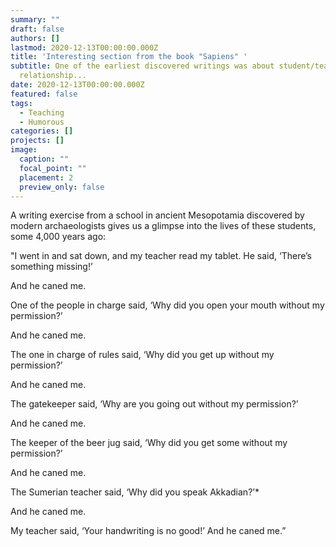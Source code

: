```yaml
---
summary: ""
draft: false
authors: []
lastmod: 2020-12-13T00:00:00.000Z
title: 'Interesting section from the book "Sapiens" '
subtitle: One of the earliest discovered writings was about student/teacher
  relationship...
date: 2020-12-13T00:00:00.000Z
featured: false
tags:
  - Teaching
  - Humorous
categories: []
projects: []
image:
  caption: ""
  focal_point: ""
  placement: 2
  preview_only: false
---
```

A writing exercise from a school in ancient Mesopotamia discovered by modern archaeologists gives us a glimpse into the lives of these students, some 4,000 years ago: 

"I went in and sat down, and my teacher read my tablet. He said, ‘There’s something missing!’ 

And he caned me. 

One of the people in charge said, ‘Why did you open your mouth without my permission?’ 

And he caned me. 

The one in charge of rules said, ‘Why did you get up without my permission?’ 

And he caned me. 

The gatekeeper said, ‘Why are you going out without my permission?’ 

And he caned me. 

The keeper of the beer jug said, ‘Why did you get some without my permission?’ 

And he caned me. 

The Sumerian teacher said, ‘Why did you speak Akkadian?’* 

And he caned me. 

My teacher said, ‘Your handwriting is no good!’ And he caned me.”